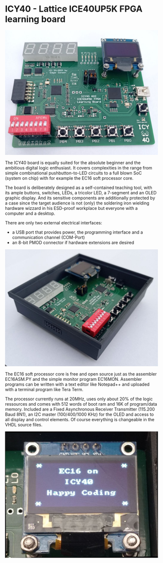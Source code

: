 # ICY40 - Lattice ICE40UP5K FPGA learning board

<p float="left">
  <img src="/Doc/ICY40_board_fully_assembled.jpg" width="1000" />
</p>

The ICY40 board is equally suited for the absolute beginner and the ambitious digital logic enthusiast. It covers complexities in the range from
simple combinational pushbutton-to-LED circuits to a full blown SoC (system on chip) with for example the EC16 soft processor core.

The board is deliberately designed as a self-contained teaching tool, with its ample buttons, switches, LEDs, a tricolor LED,
a 7-segment and an OLED graphic display. And its sensitive components are additionally protected by a case since the target audience 
is not (only) the soldering iron wielding hardware wizzard in his ESD-proof workplace but everyone with a computer and a desktop.

There are only two external electrical interfaces: 
- a USB port that provides power, the programming interface and a communication channel (COM-Port)
- an 8-bit PMOD connector if hardware extensions are desired
<p float="right">
  <img src="/Doc/ICY40_in_housing.jpg" width="800" />
</p>

The EC16 soft processor core is free and open source just as the assembler EC16ASM.PY and the simple monitor program EC16MON.
Assembler programs can be written with a text editor like Notepad++ and uploaded with a terminal program like Tera Term.

The processor currently runs at 20MHz, uses only about 20% of the logic ressources and comes with 512 words of boot ram and 16K of program/data memory.
Included are a Fixed Asynchronous Receiver Transmitter (115.200 Baud 8N1), an I2C master (100/400/1000 KHz) for the OLED and access to all
display and control elements. Of course everything is changeable in the VHDL source files.
 
<p float="left">
  <img src="/Doc/ICY40_EC16_writes_text_on_display.jpg" width="800" /> 
</p>
